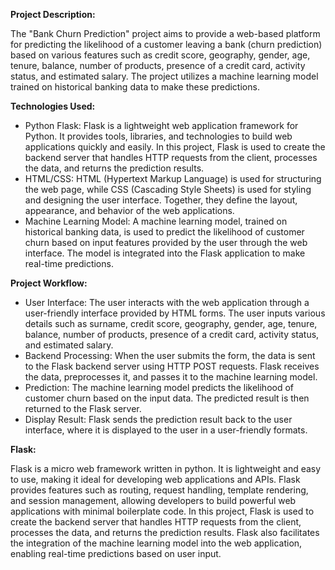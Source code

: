 **Project Description:**

The "Bank Churn Prediction" project aims to provide a web-based platform for predicting the likelihood of a customer leaving a bank (churn prediction) based on various features such as credit score, geography, gender, age, tenure, balance, number of products, presence of a credit card, activity status, and estimated salary. The project utilizes a machine learning model trained on historical banking data to make these predictions.


**Technologies Used:**
* Python Flask: Flask is a lightweight web application framework for Python. It provides tools, libraries, and technologies to build web applications quickly and easily. In this project, Flask is used to create the backend server that handles HTTP requests from the client, processes the data, and returns the prediction results.
* HTML/CSS: HTML (Hypertext Markup Language) is used for structuring the web page, while CSS (Cascading Style Sheets) is used for styling and designing the user interface. Together, they define the layout, appearance, and behavior of the web applications.
* Machine Learning Model: A machine learning model, trained on historical banking data, is used to predict the likelihood of customer churn based on input features provided by the user through the web interface. The model is integrated into the Flask application to make real-time predictions.

**Project Workflow:**
* User Interface: The user interacts with the web application through a user-friendly interface provided by HTML forms. The user inputs various details such as surname, credit score, geography, gender, age, tenure, balance, number of products, presence of a credit card, activity status, and estimated salary.
* Backend Processing: When the user submits the form, the data is sent to the Flask backend server using HTTP POST requests. Flask receives the data, preprocesses it, and passes it to the machine learning model.
* Prediction: The machine learning model predicts the likelihood of customer churn based on the input data. The predicted result is then returned to the Flask server.
* Display Result: Flask sends the prediction result back to the user interface, where it is displayed to the user in a user-friendly formats.

**Flask:**

Flask is a micro web framework written in python. It is lightweight and easy to use, making it ideal for developing web applications and APIs. Flask provides features such as routing, request handling, template rendering, and session management, allowing developers to build powerful web applications with minimal boilerplate code. In this project, Flask is used to create the backend server that handles HTTP requests from the client, processes the data, and returns the prediction results. Flask also facilitates the integration of the machine learning model into the web application, enabling real-time predictions based on user input.
